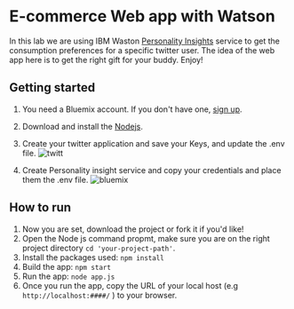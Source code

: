 # E-commerce Web app with Watson

In this lab we are using IBM Waston [Personality Insights][documentation] service to get the consumption preferences for a specific twitter user. The idea of the web app here is to get the right gift for your buddy. Enjoy!

## Getting started

1. You need a Bluemix account. If you don't have one, [sign up][sign_up].

2. Download and install the [Nodejs][Node-js].

3. Create your twitter application and save your Keys, and update the .env file.
![twitt](url)

4. Create Personality insight service and copy your credentials and place them the .env file.
![bluemix](url)


## How to run

1. Now you are set, download the project or fork it if you'd like!
2. Open the Node js command propmt, make sure you are on the right project directory `cd 'your-project-path'`.
3. Install the packages used: `npm install`
4. Build the app: `npm start`
5. Run the app: `node app.js`
6. Once you run the app, copy the URL of your local host (e.g `http://localhost:####/`  ) to your browser.


[Node-js]:https://nodejs.org/en/download/
[getting_started]: https://console.bluemix.net/docs/services/watson/index.html#about
[documentation]: https://console.bluemix.net/docs/services/personality-insights/getting-started.html
[create_twitter_app]: https://apps.twitter.com/app/new
[sign_up]: https://console.ng.bluemix.net/registration/
